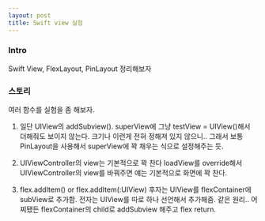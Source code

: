 ```yaml
---
layout: post
title: Swift view 실험
---
```

### Intro
Swift View, FlexLayout, PinLayout 정리해보자

### 스토리
여러 함수를 실험을 좀 해보자.
1. 일단 UIView의 addSubview().
superView에 그냥 testView = UIView()해서 더해줘도 보이지 않는다. 크기나 이런게 전혀 정해져 있지 않으니.. 그래서 보통 PinLayout을 사용해서 superView에 꽉 채우는 식으로 설정해주는 듯.

2. UIViewController의 view는 기본적으로 꽉 찬다
loadView를 override해서 UIViewController의 view를 바꿔주면 얘는 기본적으로 화면에 꽉 찬다.

2. flex.addItem() or flex.addItem(:UIView)
후자는 UIView를 flexContainer에 subView로 추가함. 전자는 UIView를 따로 하나 선언해서 추가해줌. 같은 원리.. 어찌됐든 flexContainer의 child로 addSubview 해주고 flex return.

